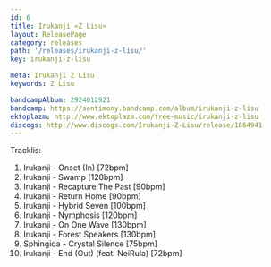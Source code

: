 ```yaml
---
id: 6
title: Irukanji «Z Lisu»
layout: ReleasePage
category: releases
path: '/releases/irukanji-z-lisu/'
key: irukanji-z-lisu

meta: Irukanji Z Lisu
keywords: Z Lisu

bandcampAlbum: 2924012921
bandcamp: https://sentimony.bandcamp.com/album/irukanji-z-lisu
ektoplazm: http://www.ektoplazm.com/free-music/irukanji-z-lisu
discogs: http://www.discogs.com/Irukanji-Z-Lisu/release/1664941
---
```


Tracklis:

01. Irukanji - Onset (In) [72bpm]
02. Irukanji - Swamp [128bpm]
03. Irukanji - Recapture The Past [90bpm]
04. Irukanji - Return Home [90bpm]
05. Irukanji - Hybrid Seven [100bpm]
06. Irukanji - Nymphosis [120bpm]
07. Irukanji - On One Wave [130bpm]
08. Irukanji - Forest Speakers [130bpm]
09. Sphingida - Crystal Silence [75bpm]
10. Irukanji - End (Out) (feat. NeiRula) [72bpm]




